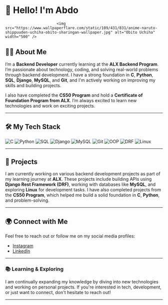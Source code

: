 # 👋 Hello! I'm Abdo
                           <img src="https://www.wallpaperflare.com/static/109/431/831/anime-naruto-shippuuden-uchiha-obito-sharingan-wallpaper.jpg" alt="Obito Uchiha" width="500" />

## 👨‍💻 About Me
I’m a **Backend Developer** currently learning at the **ALX Backend Program**. I’m passionate about technology, coding, and solving real-world problems through backend development. I have a strong foundation in **C**, **Python**, **SQL**, **Django**, **MySQL**, and **Git**, and I'm actively working on improving my skills and building projects.

I also have completed the **CS50 Program** and hold a **Certificate of Foundation Program from ALX**. I’m always excited to learn new technologies and work on exciting projects.

---

## 🛠️ My Tech Stack
![C](https://img.shields.io/badge/C-00599C?style=for-the-badge&logo=c&logoColor=white)
![Python](https://img.shields.io/badge/Python-3776AB?style=for-the-badge&logo=python&logoColor=white)
![SQL](https://img.shields.io/badge/SQL-4479A1?style=for-the-badge&logo=mysql&logoColor=white)
![Django](https://img.shields.io/badge/Django-092E20?style=for-the-badge&logo=django&logoColor=white)
![MySQL](https://img.shields.io/badge/MySQL-4479A1?style=for-the-badge&logo=mysql&logoColor=white)
![Git](https://img.shields.io/badge/Git-F05032?style=for-the-badge&logo=git&logoColor=white)
![OOP](https://img.shields.io/badge/OOP-004C87?style=for-the-badge&logo=java&logoColor=white)
![DRF](https://img.shields.io/badge/DRF-009688?style=for-the-badge&logo=django&logoColor=white)
![Linux](https://img.shields.io/badge/Linux-FCC624?style=for-the-badge&logo=linux&logoColor=black)

---

## 💼 Projects
I am currently working on various backend development projects as part of my learning journey at **ALX**. These projects include building APIs using **Django Rest Framework (DRF)**, working with databases like **MySQL**, and exploring **Linux** for development tasks. I have also completed projects from the **CS50 Program**, which helped me build a solid foundation in **C**, **Python**, and problem-solving.

---

## 🌍 Connect with Me
Feel free to reach out or follow me on my social media profiles:

- [Instagram](https://www.instagram.com/abdo0_1949/?hl=en#)  
- [LinkedIn](https://www.linkedin.com/in/abdellah-el-ouachama-54522b2b2)

---

### 📚 Learning & Exploring
I am continually expanding my knowledge by diving into new technologies and working on personal projects. If you're interested in tech, development, or just want to connect, don't hesitate to reach out!

---
